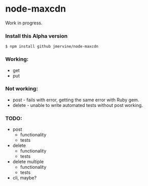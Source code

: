 # node-maxcdn

Work in progress.

### Install this Alpha version

```
$ npm install github jmervine/node-maxcdn
```

### Working:

* get
* put

### Not working:

* post - fails with error, getting the same error with Ruby gem.
* delete - unable to write automated tests without post working.

### TODO:

* post
    * functionality
    * tests
* delete
    * functionality
    * tests
* delete multiple
    * functionality
    * tests
* cli, maybe?

